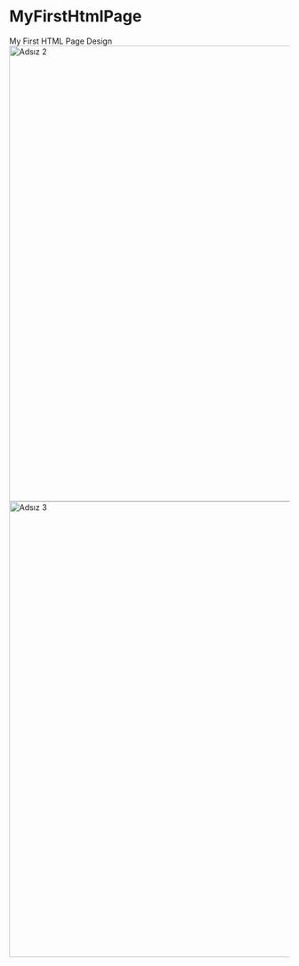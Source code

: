 # MyFirstHtmlPage
 My First HTML Page Design
<img width="819" alt="Adsız 2" src="https://user-images.githubusercontent.com/93087643/170580576-82d9b01f-87d5-499b-b74a-d02a935dc863.png">
<img width="819" alt="Adsız 3" src="https://user-images.githubusercontent.com/93087643/170580732-3147a67c-5e6b-4ab9-b122-0e5425b6fb46.png">
